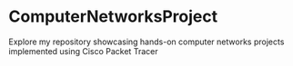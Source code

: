 # ComputerNetworksProject
Explore my repository showcasing hands-on computer networks projects implemented using Cisco Packet Tracer
